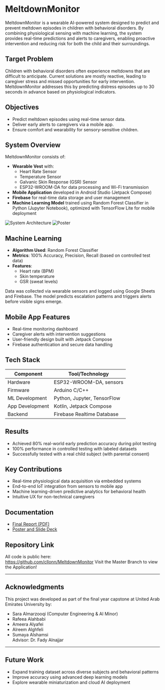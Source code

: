 # MeltdownMonitor

MeltdownMonitor is a wearable AI-powered system designed to predict and prevent meltdown episodes in children with behavioral disorders. By combining physiological sensing with machine learning, the system provides real-time predictions and alerts to caregivers, enabling proactive intervention and reducing risk for both the child and their surroundings.

## Target Problem

Children with behavioral disorders often experience meltdowns that are difficult to anticipate. Current solutions are mostly reactive, leading to caregiver stress and missed opportunities for early intervention. MeltdownMonitor addresses this by predicting distress episodes up to 30 seconds in advance based on physiological indicators.

## Objectives

- Predict meltdown episodes using real-time sensor data.
- Deliver early alerts to caregivers via a mobile app.
- Ensure comfort and wearability for sensory-sensitive children.

## System Overview

MeltdownMonitor consists of:

- **Wearable Vest** with:
  - Heart Rate Sensor
  - Temperature Sensor
  - Galvanic Skin Response (GSR) Sensor
  - ESP32-WROOM-DA for data processing and Wi-Fi transmission
- **Mobile Application** developed in Android Studio (Jetpack Compose)
- **Firebase** for real-time data storage and user management
- **Machine Learning Model** trained using Random Forest Classifier in Python (Jupyter Notebook), optimized with TensorFlow Lite for mobile deployment

![System Architecture](https://github.com/cllonn/MeltdownMonitor/Images/system_architecture.png)
![Poster](https://github.com/cllonn/MeltdownMonitor/Images/poster.png)

## Machine Learning

- **Algorithm Used**: Random Forest Classifier
- **Metrics**: 100% Accuracy, Precision, Recall (based on controlled test data)
- **Features**:
  - Heart rate (BPM)
  - Skin temperature
  - GSR (sweat levels)

Data was collected via wearable sensors and logged using Google Sheets and Firebase. The model predicts escalation patterns and triggers alerts before visible signs emerge.

## Mobile App Features

- Real-time monitoring dashboard
- Caregiver alerts with intervention suggestions
- User-friendly design built with Jetpack Compose
- Firebase authentication and secure data handling

## Tech Stack

| Component       | Tool/Technology             |
|----------------|-----------------------------|
| Hardware        | ESP32-WROOM-DA, sensors     |
| Firmware        | Arduino C/C++               |
| ML Development  | Python, Jupyter, TensorFlow |
| App Development | Kotlin, Jetpack Compose     |
| Backend         | Firebase Realtime Database  |

## Results

- Achieved 80% real-world early prediction accuracy during pilot testing
- 100% performance in controlled testing with labeled datasets
- Successfully tested with a real child subject (with parental consent)

## Key Contributions

- Real-time physiological data acquisition via embedded systems
- End-to-end IoT integration from sensors to mobile app
- Machine learning-driven predictive analytics for behavioral health
- Intuitive UX for non-technical caregivers

## Documentation

- [Final Report (PDF)](link-if-available)
- [Poster and Slide Deck](link-if-available)

## Repository Link

All code is public here:  
https://github.com/cllonn/MeltdownMonitor
Visit the Master Branch to view the Application!

---

## Acknowledgments

This project was developed as part of the final year capstone at United Arab Emirates University by:

- Sara Almarzooqi (Computer Engineering & AI Minor)
- Rafeea Alahbabi
- Ameera Alyafei
- Alreem Alghfeli
- Sumaya Alshamsi  
Advisor: Dr. Fady Alnajjar

---

## Future Work

- Expand training dataset across diverse subjects and behavioral patterns
- Improve accuracy using advanced deep learning models
- Explore wearable miniaturization and cloud AI deployment

